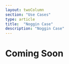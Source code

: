 ```yaml
---
layout: twoColumn
section: "Use Cases"
type: article
title:  "Noggin Case"
description: "Noggin Case"
---
```


# Coming Soon
